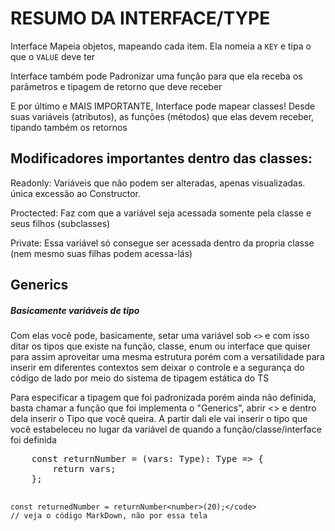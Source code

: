 # RESUMO DA INTERFACE/TYPE

<div>
<p>Interface Mapeia objetos, mapeando cada item. Ela nomeia a <code>KEY</code> e tipa o que o <code>VALUE</code> deve ter</p>

<p>Interface também pode Padronizar uma função para que ela receba os parâmetros e tipagem de retorno que deve receber</p>

<p>E por último e MAIS IMPORTANTE, Interface pode mapear classes! Desde suas variáveis (atributos), as funções (métodos) que elas devem receber, tipando também os retornos</p>
</div>

<div>
    <h2>Modificadores importantes dentro das classes:</h2>
    <p>Readonly: Variáveis que não podem ser alteradas, apenas visualizadas. única excessão ao Constructor.</p>
    <p>Proctected: Faz com que a variável seja acessada somente pela classe e seus filhos (subclasses)</p>
    <p>Private: Essa variável só consegue ser acessada dentro da propria classe (nem mesmo suas filhas podem acessa-lás)</p>  
</div>

<div>
    <h2>Generics</h2>
    <h5>Basicamente variáveis de tipo</h5> 
    <p>
        Com elas você pode, basicamente, setar uma variável sob <code><></code> e com isso ditar os tipos que existe na
        função, classe, enum ou interface que quiser para assim aproveitar uma mesma estrutura porém com a versatilidade para inserir em diferentes contextos
        sem deixar o controle e a segurança do código de lado por meio do sistema de tipagem estática do TS
    </p>
    <p>
        Para especificar a tipagem que foi padronizada porém ainda não definida, basta chamar a função que foi implementa o "Generics", abrir <> e dentro dela inserir o Tipo que você queira. A partir dali ele vai inserir o tipo que você estabeleceu no lugar da variável de quando a função/classe/interface foi definida
    </p>
    <pre>
    const returnNumber = <Type>(vars: Type): Type => {
        return vars;
    };

    const returnedNumber = returnNumber<number>(20);</code>
    // veja o código MarkDown, não por essa tela

</pre>

</div>
